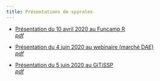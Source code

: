 ```yaml
---
title: Présentations de spyrales
---
```


- [Présentation du 10 avril 2020 au Funcamp R](20200410-funcamp-r.html)\
  _[pdf](20200410-funcamp-r.pdf)_

- [Présentation du 4 juin 2020 au webinaire (marché DAE)](20200604-webinaire-dae.html)\
  _[pdf](20200604-webinaire-dae.pdf)_

- [Présentation du 5 juin 2020 au GiTiSSP](20200605-gitissp.html)\
  _[pdf](20200605-gitissp.pdf)_
